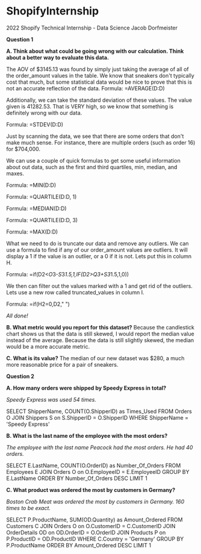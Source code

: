 # ShopifyInternship
2022 Shopify Technical Internship - Data Science
Jacob Dorfmeister

**Question 1**

**A. Think about what could be going wrong with our calculation. Think about a better way to evaluate this data.**

The AOV of $3145.13 was found by simply just taking the average of all of the order_amount values in the table. We know that sneakers don't typically cost that much, but some statistical data would be nice to prove that this is not an accurate reflection of the data. 
Formula: =AVERAGE(D:D)

Additionally, we can take the standard deviation of these values. The value given is 41282.53. That is VERY high, so we know that something is definitely wrong with our data.

Formula: =STDEV(D:D)

Just by scanning the data, we see that there are some orders that don't make much sense. 
For instance, there are multiple orders (such as order 16) for $704,000. 

We can use a couple of quick formulas to get some useful information about out data, such as the first and third quartiles, min, median, and maxes.

Formula: =MIN(D:D)

Formula: =QUARTILE(D:D, 1)

Formula: =MEDIAN(D:D)

Formula: =QUARTILE(D:D, 3)

Formula: =MAX(D:D)

What we need to do is truncate our data and remove any outliers. We can use a formula to find if any of our order_amount values are outliers. It will display a 1 if the value is an outlier, or a 0 if it is not. Lets put this in column H.

Formula: =if(D2<$O$3-$S$3*1.5,1,IF(D2>$Q$3+$S$3*1.5,1,0))

We then can filter out the values marked with a 1 and get rid of the outliers. Lets use a new row called truncated_values in column I.

Formula: =if(H2=0,D2," ")

_All done!_

**B. What metric would you report for this dataset?**
Because the candlestick chart shows us that the data is still skewed, I would report the median value instead of the average. Because the data is still slightly skewed, the median would be a more accurate metric.

**C. What is its value?**
The median of our new dataset was $280, a much more reasonable price for a pair of sneakers.

**Question 2**

**A. How many orders were shipped by Speedy Express in total?**

_Speedy Express was used 54 times._

SELECT ShipperName, COUNT(O.ShipperID) as Times_Used
FROM Orders O JOIN Shippers S on S.ShipperID = O.ShipperID
WHERE ShipperName = 'Speedy Express'


**B. What is the last name of the employee with the most orders?**

_The employee with the last name Peacock had the most orders. He had 40 orders._

SELECT E.LastName, COUNT(O.OrderID) as Number_Of_Orders
FROM Employees E JOIN Orders O on O.EmployeeID = E.EmployeeID 
GROUP BY E.LastName
ORDER BY Number_Of_Orders DESC
LIMIT 1

**C. What product was ordered the most by customers in Germany?**

_Boston Crab Meat was ordered the most by customers in Germany. 160 times to be exact._

SELECT P.ProductName, SUM(OD.Quantity) as Amount_Ordered
FROM Customers C JOIN Orders O on O.CustomerID = C.CustomerID
JOIN OrderDetails OD on OD.OrderID = O.OrderID
JOIN Products P on P.ProductID = OD.ProductID
WHERE C.Country = 'Germany'
GROUP BY P.ProductName
ORDER BY Amount_Ordered DESC
LIMIT 1

